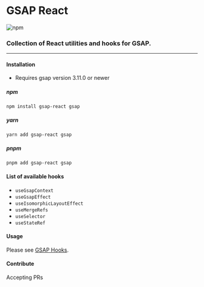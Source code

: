 # GSAP React
![npm](https://img.shields.io/npm/v/gsap-react)
### Collection of React utilities and hooks for GSAP.

---

#### Installation
* Requires gsap version 3.11.0 or newer
##### npm
```shell
npm install gsap-react gsap
```
##### yarn
```shell
yarn add gsap-react gsap
```
##### pnpm
```shell
pnpm add gsap-react gsap
```

#### List of available hooks
- `useGsapContext`
- `useGsapEffect`
- `useIsomorphicLayoutEffect`
- `useMergeRefs`
- `useSelector`
- `useStateRef`

#### Usage
Please see [GSAP Hooks](https://greensock.com/react-advanced/#hooks).

#### Contribute
Accepting PRs